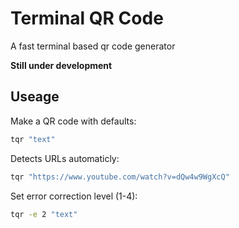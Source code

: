 # Terminal QR Code

A fast terminal based qr code generator

**Still under development**

## Useage

Make a QR code with defaults:
```bash
tqr "text"
```

Detects URLs automaticly:
```bash
tqr "https://www.youtube.com/watch?v=dQw4w9WgXcQ"
```
Set error correction level (1-4):
```bash
tqr -e 2 "text"
```

